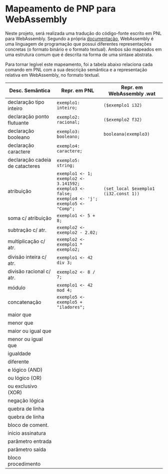 # Mapeamento de PNP para WebAssembly

Neste projeto, será realizada uma tradução do código-fonte escrito em PNL para WebAssembly.
Segundo a própria [documentação](http://webassembly.github.io/spec/core/syntax/conventions.html), 
WebAssembly é uma linguagem de programação que possui diferentes 
representações concretas (o formato binário e o formato textual). Ambos são mapeados em uma estrutura 
comum que é descrita na forma de uma sintaxe abstrata.

Para tornar legível este mapeamento, foi a tabela abaixo relaciona cada comando em PNL com a sua
descrição semântica e a representação relativa em WebAssembly, no formato textual.


| Desc. Semântica                 	| Repr. em PNL         	                | Repr. em WebAssembly .wat 	|
|---------------------------------	|-------------------------------------- |-------------------------------|
| declaração tipo inteiro         	| `exemplo1: inteiro;`                  | `($exemplo1 i32)`           	|
| declaração ponto flutuante      	| `exemplo2: racional;`                 | `($exemplo2 f32)`          	|
| declaração booleano             	| `exemplo3: booleano;`                 | `booleana(exemplo3)`        	|
| declaração caractere            	| `exemplo4: caractere;`                |                           	|
| declaração cadeia de catacteres 	| `exemplo5: string;`                   |                           	| 
| atribuição                        | `exemplo1 <- 1;` <br/> `exemplo2 <- 3.141592;` <br/> `exemplo3 <- false;` <br/> `exemplo4 <- 'j';` <br/> `exemplo5 <- "Comp";` | `(set_local $exemplo1 (i32.const 1))`
| soma c/ atribuição                | `exemplo1 <- 5 + 8;`                  |
| subtração c/ atr.                 | `exemplo2 <- exemplo2 - 2.02;`        |
| multiplicação c/ atr.             | `exemplo2 <- exemplo1 * exemplo2;`    |
| divisão inteira c/ atr.           | `exemplo1 <- 42 div 3;`               |
| divisão racional c/ atr.          | `exemplo2 <- 8 / 7;`                  |
| módulo                            | `exemplo1 <- 42 mod 4;`               |
| concatenação                      | `exemplo5 <-exemplo5 + "iladores";`   |
| maior que                         |
| menor que                         |
| maior ou igual que                |
| menor ou igual que                |
| igualdade                         |
| diferente                         |
| e lógico (AND)                    |
| ou lógico (OR)                    |
| ou exclusivo (XOR)                |
| negação lógica                    |
| quebra de linha                   |
| quebra de linha                   |
| bloco de coment.                  |
| inicio assinatura                 |
| parâmetro entrada                 |
| parâmetro saída                   |
| bloco procedimento                |


